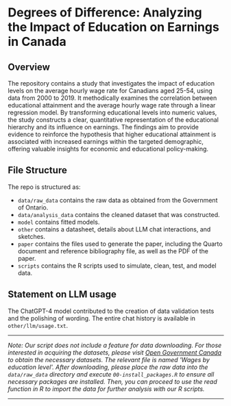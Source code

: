 # Degrees of Difference: Analyzing the Impact of Education on Earnings in Canada

## Overview

The repository contains a study that investigates the impact of education levels on the average hourly wage rate for Canadians aged 25-54, using data from 2000 to 2019. It methodically examines the correlation between educational attainment and the average hourly wage rate through a linear regression model. By transforming educational levels into numeric values, the study constructs a clear, quantitative representation of the educational hierarchy and its influence on earnings. The findings aim to provide evidence to reinforce the hypothesis that higher educational attainment is associated with increased earnings within the targeted demographic, offering valuable insights for economic and educational policy-making.

## File Structure

The repo is structured as:

-   `data/raw_data` contains the raw data as obtained from the Government of Ontario.
-   `data/analysis_data` contains the cleaned dataset that was constructed.
-   `model` contains fitted models.
-   `other` contains a datasheet, details about LLM chat interactions, and sketches.
-   `paper` contains the files used to generate the paper, including the Quarto document and reference bibliography file, as well as the PDF of the paper.
-   `scripts` contains the R scripts used to simulate, clean, test, and model data.

## Statement on LLM usage

The ChatGPT-4 model contributed to the creation of data validation tests and the polishing of wording. The entire chat history is available in `other/llm/usage.txt`.

------------------------------------------------------------------------

*Note: Our script does not include a feature for data downloading. For those interested in acquiring the datasets, please visit [Open Government Canada](https://open.canada.ca/data/en/dataset/1f14addd-e4fc-4a07-9982-ad98db07ef86/resource/7a7932bd-0cb5-440e-b3e2-ecfd3f840144) to obtain the necessary datasets. The relevant file is named 'Wages by education level'. After downloading, please place the raw data into the `data/raw_data` directory and execute `00-install_packages.R` to ensure all necessary packages are installed. Then, you can proceed to use the read function in R to import the data for further analysis with our R scripts.*

------------------------------------------------------------------------
